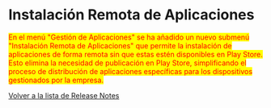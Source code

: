 # Instalación Remota de Aplicaciones

<mark style="color:red;">En el menú "Gestión de Aplicaciones" se ha añadido un nuevo submenú "Instalación Remota de Aplicaciones" que permite la instalación de aplicaciones de forma remota sin que estas estén disponibles en Play Store. Esto elimina la necesidad de publicación en Play Store, simplificando el proceso de distribución de aplicaciones específicas para los dispositivos gestionados por la empresa.</mark>

[Volver a la lista de Release Notes](./)
